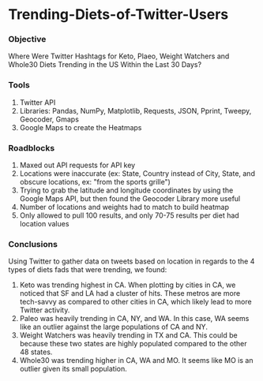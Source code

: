 # Trending-Diets-of-Twitter-Users


### Objective

Where Were Twitter Hashtags for Keto, Plaeo, Weight Watchers and Whole30 Diets Trending in the US Within the Last 30 Days?

### Tools

1. Twitter API
2. Libraries: Pandas, NumPy, Matplotlib, Requests, JSON, Pprint, Tweepy, Geocoder, Gmaps
3. Google Maps to create the Heatmaps

### Roadblocks

1. Maxed out API requests for API key
2. Locations were inaccurate (ex: State, Country instead of City, State, and obscure locations, ex: "from the sports grille")
3. Trying to grab the latitude and longitude coordinates by using the Google Maps API, but then found the Geocoder Library more useful
4. Number of locations and weights had to match to build heatmap
5. Only allowed to pull 100 results, and only 70-75 results per diet had location values

### Conclusions

Using Twitter to gather data on tweets based on location in regards to the 4 types of diets fads that were trending, we found:
1. Keto was trending highest in CA. When plotting by cities in CA, we noticed that SF and LA had a cluster of hits. These metros are more tech-savvy as compared to other cities in CA, which likely lead to more Twitter activity.
2. Paleo was heavily trending in CA, NY, and WA. In this case, WA seems like an outlier against the large populations of CA and NY.
3. Weight Watchers was heavily trending in TX and CA. This could be because these two states are highly populated compared to the other 48 states.
4. Whole30 was trending higher in CA, WA and MO. It seems like MO is an outlier given its small population.
